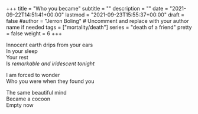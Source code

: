 +++
title = "Who you became"
subtitle = ""
description = ""
date = "2021-09-22T14:51:41+00:00"
lastmod = "2021-09-23T15:55:37+00:00"
draft = false
#author = "Jerron Boling" # Uncomment and replace with your author name if needed
tags = ["mortality/death"]
series = "death of a friend"
pretty = false
weight = 6
+++

Innocent earth drips from your ears  
In your sleep  
Your rest  
Is *remarkable and iridescent tonight*

I am forced to wonder   
Who you were when they found you 

The same beautiful mind  
Became a cocoon  
Empty now